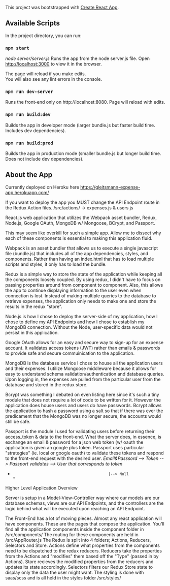 This project was bootstrapped with [Create React App](https://github.com/facebook/create-react-app).

## Available Scripts

In the project directory, you can run:

### `npm start`
*node server/server.js*
Runs the app from the node server.js file.
Open [http://localhost:3000](http://localhost:3000) to view it in the browser.

The page will reload if you make edits.<br>
You will also see any lint errors in the console.

### `npm run dev-server`

Runs the front-end only on http://localhost:8080. Page will reload with edits.

### `npm run build:dev`

Builds the app in developer mode (larger bundle.js but faster build time. Includes dev dependencies).

### `npm run build:prod`

Builds the app in production mode (smaller bundle.js but longer build time. Does not include dev dependencies).


## About the App
Currently deployed on Heroku here
https://gleitsmann-expense-app.herokuapp.com/

If you want to deploy the app you MUST change the API Endpoint route in the Redux Action files. 
/src/actions/ -> expenses.js & users.js

React.js web application that utilizes the Webpack asset bundler, Redux, Node.js, Google OAuth, MongoDB w/ Mongoose, BCrypt, and Passport.

This may seem like overkill for such a simple app. Allow me to dissect why each of these components is essential to making this application fluid. 

Webpack is an asset bundler that allows us to execute a single javascript file (bundle.js) that includes all of the app dependencies, styles, and components. Rather than having an index.html that has to load multiple scripts and styles, it only has to load the bundle. 

Redux is a simple way to store the state of the application while keeping all the components loosely coupled. By using redux, I didn't have to focus on passing properties around from component to component. Also, this allows the app to continue displaying information to the user even when connection is lost. Instead of making multiple queries to the database to retrieve expenses, the application only needs to make one and store the results in the redux "store". 

Node.js is how I chose to deploy the server-side of my application, how I chose to define my API Endpoints and how I chose to establish my MongoDB connection. Without the Node, user-specific data would not persist in this application.

Google OAuth allows for an easy and secure way to sign-up for an expense account. It validates access tokens (JWT) rather than emails & passwords to provide safe and secure commuinication to the application. 

MongoDB is the database service I chose to house all the application users and their expenses. I utilize Mongoose middleware because it allows for easy to understand schema validation/authentication and database queries. Upon logging in, the expenses are pulled from the particular user from the database and stored in the redux store.

Bcrypt was something I debated on even listing here since it's such a tiny module that does not require a lot of code to be written for it. However the application does house users and users do have passwords. Bcrypt allows the application to hash a password using a salt so that if there was ever the predicament that the MongoDB was no longer secure, the accounts would still be safe. 

Passport is the module I used for validating users before returning their access_token & data to the front-end. What the server does, in essence, is exchange an email & password for a json web token (w/ oauth the application is given an google plus token. Passport uses particular "strategies" (ie. local or google oauth) to validate these tokens and respond to the front-end request with the desired user.
*Email&Passsord --> Token --> Passport validates --> User that corresponds to token*
*                                               |--> Null                          *



Higher Level Application Overview

Server is setup in a Model-View-Controller way where our models are our database schemas, views are our API Endpoints, and the controllers are the logic behind what will be executed upon reaching an API Endpoint. 

The Front-End has a lot of moving pieces. Almost any react application will have components. These are the pages that compose the application. You'll find all the application components inside the component folder in /src/components/
The routing for these components are held in /src/AppRouter.js
The Redux is split into 4 folders; Actions, Reducers, Selectors and Store. 
  Actions define what properties from the components need to be dispatched to the redux reducers.
  Reducers take the properties from the Actions and "modifies" them based off the "Type" (passed in by Actions).
  Store recieves the modified properties from the reducers and updates its state accordingly. 
  Selectors filters our Redux Store state to display only the data the user might want. 
The styling is done with saas/scss and is all held in the styles folder /src/styles/


